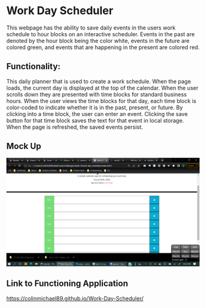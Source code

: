 # Work Day Scheduler

This webpage has the ability to save daily events in the users work schedule to hour blocks on an interactive scheduler. Events in the past are denoted by the hour block being the color white, events in the future are colored green, and events that are happening in the present are colored red.

## Functionality:

This daily planner that is used to create a work schedule. When the page loads, the current day is displayed at the top of the calendar.
When the user scrolls down they are presented with time blocks for standard business hours.
When the user views the time blocks for that day, each time block is color-coded to indicate whether it is in the past, present, or future. By clicking into a time block, the user can enter an event. Clicking the save button for that time block saves the text for that event in local storage. When the page is refreshed, the saved events persist.

## Mock Up

![ScreenShot](./assets/images/screenshot.png)

## Link to Functioning Application

https://colinmichael89.github.io/Work-Day-Scheduler/
